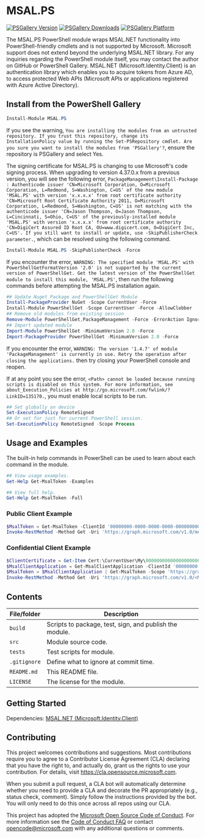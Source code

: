 # MSAL.PS

[![PSGallery Version](https://img.shields.io/powershellgallery/v/MSAL.PS.svg?style=flat&logo=powershell&label=PSGallery%20Version)](https://www.powershellgallery.com/packages/MSAL.PS) [![PSGallery Downloads](https://img.shields.io/powershellgallery/dt/MSAL.PS.svg?style=flat&logo=powershell&label=PSGallery%20Downloads)](https://www.powershellgallery.com/packages/MSAL.PS) [![PSGallery Platform](https://img.shields.io/powershellgallery/p/MSAL.PS.svg?style=flat&logo=powershell&label=PSGallery%20Platform)](https://www.powershellgallery.com/packages/MSAL.PS)

The MSAL.PS PowerShell module wraps MSAL.NET functionality into PowerShell-friendly cmdlets and is not supported by Microsoft. Microsoft support does not extend beyond the underlying MSAL.NET library. For any inquiries regarding the PowerShell module itself, you may contact the author on GitHub or PowerShell Gallery.
MSAL.NET (Microsoft.Identity.Client) is an authentication library which enables you to acquire tokens from Azure AD, to access protected Web APIs (Microsoft APIs or applications registered with Azure Active Directory).

## Install from the PowerShell Gallery
```PowerShell
Install-Module MSAL.PS
```

If you see the warning, `You are installing the modules from an untrusted repository. If you trust this repository, change its InstallationPolicy value by running the Set-PSRepository cmdlet. Are you sure you want to install the modules from 'PSGallery'?`, ensure the repository is PSGallery and select Yes.

The signing certificate for MSAL.PS is changing to use Microsoft's code signing process. When upgrading to version 4.37.0.x from a previous version, you will see the following error, `PackageManagement\Install-Package : Authenticode issuer 'CN=Microsoft Corporation, O=Microsoft Corporation, L=Redmond, S=Washington, C=US' of the new module 'MSAL.PS' with version 'x.x.x.x' from root certificate authority 'CN=Microsoft Root Certificate Authority 2011, O=Microsoft Corporation, L=Redmond, S=Washington, C=US' is not matching with the authenticode issuer 'CN=Jason Thompson, O=Jason Thompson, L=Cincinnati, S=Ohio, C=US' of the previously-installed module 'MSAL.PS' with version 'x.x.x.x' from root certificate authority 'CN=DigiCert Assured ID Root CA, OU=www.digicert.com, O=DigiCert Inc, C=US'. If you still want to install or update, use -SkipPublisherCheck parameter.`, which can be resolved using the following command.

```PowerShell
Install-Module MSAL.PS -SkipPublisherCheck -Force
```

If you encounter the error, `WARNING: The specified module 'MSAL.PS' with PowerShellGetFormatVersion '2.0' is not supported by the current version of PowerShellGet. Get the latest version of the PowerShellGet module to install this module, 'MSAL.PS'`, then run the following commands before attempting the MSAL.PS installation again.

```PowerShell
## Update Nuget Package and PowerShellGet Module
Install-PackageProvider NuGet -Scope CurrentUser -Force
Install-Module PowerShellGet -Scope CurrentUser -Force -AllowClobber
## Remove old modules from existing session
Remove-Module PowerShellGet,PackageManagement -Force -ErrorAction Ignore
## Import updated module
Import-Module PowerShellGet -MinimumVersion 2.0 -Force
Import-PackageProvider PowerShellGet -MinimumVersion 2.0 -Force
```

If you encounter the error, `WARNING: The version '1.4.7' of module 'PackageManagement' is currently in use. Retry the operation after closing the applications.` then try closing your PowerShell console and reopen.

If at any point you see the error, `<Path> cannot be loaded because running scripts is disabled on this system. For more information, see about_Execution_Policies at http://go.microsoft.com/fwlink/?LinkID=135170.`, you must enable local scripts to be run.

```PowerShell
## Set globally on device
Set-ExecutionPolicy RemoteSigned
## Or set for just for current PowerShell session.
Set-ExecutionPolicy RemoteSigned -Scope Process
```

## Usage and Examples
The built-in help commands in PowerShell can be used to learn about each command in the module.
```PowerShell
## View usage examples.
Get-Help Get-MsalToken -Examples

## View full help.
Get-Help Get-MsalToken -Full
```

### Public Client Example
```PowerShell
$MsalToken = Get-MsalToken -ClientId '00000000-0000-0000-0000-000000000000' -Scope 'https://graph.microsoft.com/User.Read'
Invoke-RestMethod -Method Get -Uri 'https://graph.microsoft.com/v1.0/me' -Headers @{ Authorization = $MsalToken.CreateAuthorizationHeader() }
```

### Confidential Client Example
```PowerShell
$ClientCertificate = Get-Item Cert:\CurrentUser\My\0000000000000000000000000000000000000000
$MsalClientApplication = Get-MsalClientApplication -ClientId '00000000-0000-0000-0000-000000000000' -ClientCertificate $ClientCertificate -TenantId '00000000-0000-0000-0000-000000000000'
$MsalToken = $MsalClientApplication | Get-MsalToken -Scope 'https://graph.microsoft.com/.default'
Invoke-RestMethod -Method Get -Uri 'https://graph.microsoft.com/v1.0/<MSGraphEndpoint>' -Headers @{Authorization = $MsalToken.CreateAuthorizationHeader() }
```

## Contents

| File/folder       | Description                                             |
|-------------------|---------------------------------------------------------|
| `build`           | Scripts to package, test, sign, and publish the module. |
| `src`             | Module source code.                                     |
| `tests`           | Test scripts for module.                                |
| `.gitignore`      | Define what to ignore at commit time.                   |
| `README.md`       | This README file.                                       |
| `LICENSE`         | The license for the module.                             |

## Getting Started

Dependencies: [MSAL.NET (Microsoft.Identity.Client)](https://github.com/AzureAD/microsoft-authentication-library-for-dotnet/wiki)

<!-- ## Build and Test

TODO: Describe and show how to build your code and run the tests. -->

## Contributing

This project welcomes contributions and suggestions.  Most contributions require you to agree to a
Contributor License Agreement (CLA) declaring that you have the right to, and actually do, grant us
the rights to use your contribution. For details, visit https://cla.opensource.microsoft.com.

When you submit a pull request, a CLA bot will automatically determine whether you need to provide
a CLA and decorate the PR appropriately (e.g., status check, comment). Simply follow the instructions
provided by the bot. You will only need to do this once across all repos using our CLA.

This project has adopted the [Microsoft Open Source Code of Conduct](https://opensource.microsoft.com/codeofconduct/).
For more information see the [Code of Conduct FAQ](https://opensource.microsoft.com/codeofconduct/faq/) or
contact [opencode@microsoft.com](mailto:opencode@microsoft.com) with any additional questions or comments.

<!-- If you want to learn more about creating good readme files then refer the following [guidelines](https://www.visualstudio.com/en-us/docs/git/create-a-readme). -->
